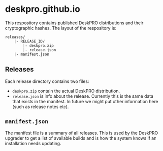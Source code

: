 deskpro.github.io
=================

This respository contains published DeskPRO distributions and their cryptographic hashes. The layout of the respository is:

	releases/
		|- RELEASE_ID/
			|- deskpro.zip
			|- release.json
		|- manifest.json

## Releases

Each release directory contains two files:

* `deskpro.zip` contain the actual DeskPRO distribution.
* `release.json` is info about the release. Currently this is the same data that exists in the manifest. In future we might put other information here (such as release notes etc).

## `manifest.json`

The manifest file is a summary of all releases. This is used by the DeskPRO upgrader to get a list of available builds and is how the system knows if an installation needs updating.